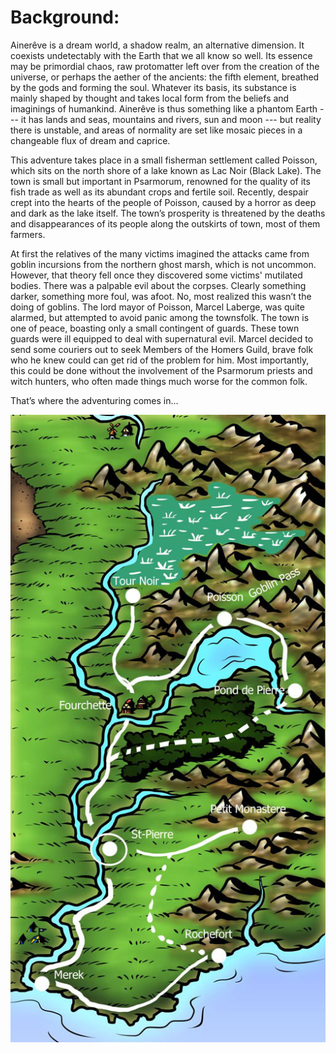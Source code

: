 # Background:

Ainerêve is a dream world, a shadow realm, an alternative dimension. It coexists undetectably with the Earth that we all know so well. Its essence may be primordial chaos, raw protomatter left over from the creation of the universe, or perhaps the aether of the ancients: the fifth element, breathed by the gods and forming the soul. Whatever its basis, its substance is mainly shaped by thought and takes local form from the beliefs and imaginings of humankind. Ainerêve is thus something like a phantom Earth --- it has lands and seas, mountains and rivers, sun and moon --- but reality there is unstable, and areas of normality are set like mosaic pieces in a changeable flux of dream and caprice.

This adventure takes place in a small fisherman settlement called Poisson, which sits on the north shore of a lake known as Lac Noir (Black Lake). The town is small but important in Psarmorum, renowned for the quality of its fish trade as well as its abundant crops and fertile soil. Recently, despair crept into the hearts of the people of Poisson, caused by a horror as deep and dark as the lake itself. The town’s prosperity is threatened by the deaths and disappearances of its people along the outskirts of town, most of them farmers.

At first the relatives of the many victims imagined the attacks came from goblin incursions from the northern ghost marsh, which is not uncommon. However, that theory fell once they discovered some victims' mutilated bodies. There was a palpable evil about the corpses. Clearly something darker, something more foul, was afoot. No, most realized this wasn’t the doing of goblins. The lord mayor of Poisson, Marcel Laberge, was quite alarmed, but attempted to avoid panic among the townsfolk. The town is one of peace, boasting only a small contingent of guards. These town guards were ill equipped to deal with supernatural evil. Marcel decided to send some couriers out to seek Members of the Homers Guild, brave folk who he knew could can get rid of the problem for him. Most importantly, this could be done without the involvement of the Psarmorum priests and witch hunters, who often made things much worse for the common folk.

That’s where the adventuring comes in...

![map](/Images/Valebrume_Map1.png)





